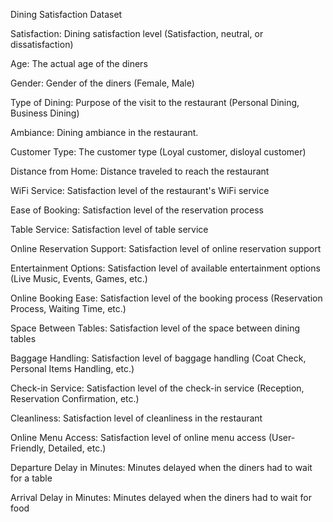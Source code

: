 Dining Satisfaction Dataset

Satisfaction: Dining satisfaction level (Satisfaction, neutral, or dissatisfaction)

Age: The actual age of the diners

Gender: Gender of the diners (Female, Male)

Type of Dining: Purpose of the visit to the restaurant (Personal Dining, Business Dining)

Ambiance: Dining ambiance in the restaurant.

Customer Type: The customer type (Loyal customer, disloyal customer)

Distance from Home: Distance traveled to reach the restaurant

WiFi Service: Satisfaction level of the restaurant's WiFi service

Ease of Booking: Satisfaction level of the reservation process

Table Service: Satisfaction level of table service

Online Reservation Support: Satisfaction level of online reservation support

Entertainment Options: Satisfaction level of available entertainment options (Live Music, Events, Games, etc.)

Online Booking Ease: Satisfaction level of the booking process (Reservation Process, Waiting Time, etc.)

Space Between Tables: Satisfaction level of the space between dining tables

Baggage Handling: Satisfaction level of baggage handling (Coat Check, Personal Items Handling, etc.)

Check-in Service: Satisfaction level of the check-in service (Reception, Reservation Confirmation, etc.)

Cleanliness: Satisfaction level of cleanliness in the restaurant

Online Menu Access: Satisfaction level of online menu access (User-Friendly, Detailed, etc.)

Departure Delay in Minutes: Minutes delayed when the diners had to wait for a table

Arrival Delay in Minutes: Minutes delayed when the diners had to wait for food
